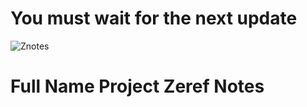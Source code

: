 # You must wait for the next update
![Znotes](https://user-images.githubusercontent.com/96797238/229991793-41e3cb9e-7a8e-4189-805a-20e10f06369b.png)


# Full Name Project Zeref Notes
